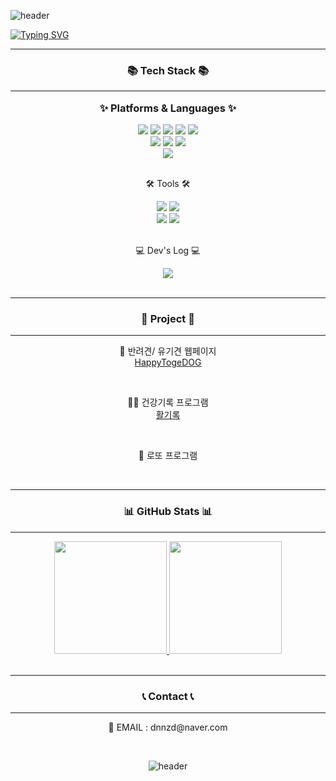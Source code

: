 ![header](https://capsule-render.vercel.app/api?type=waving&color=deebff&text=&animation=twinkling&height=80)

[![Typing SVG](https://readme-typing-svg.demolab.com?font=Alkatra&weight=500&size=45&duration=4000&pause=3&color=6994CDEE&center=false&vCenter=false&multiline=true&repeat=true&width=1000&height=100&lines=Welcome+to+JooHyun's+GitHub!👋)](https://git.io/typing-svg)

<div align="center">

---

</div>
<div align=center>
<h3>📚 Tech Stack 📚</h32> 
	
---
	
 <p>✨ Platforms & Languages ✨</p>
</div>
<div align="center">
	<img src="https://img.shields.io/badge/Java-007396?style=flat&logo=Conda-Forge&logoColor=white" />
	<img src="https://img.shields.io/badge/HTML5-E34F26?style=flat&logo=HTML5&logoColor=white" />
	<img src="https://img.shields.io/badge/CSS3-1572B6?style=flat&logo=CSS3&logoColor=white" />
	<img src="https://img.shields.io/badge/JavaScript-F7DF1E?style=flat&logo=JavaScript&logoColor=white" />
	<img src="https://img.shields.io/badge/jQuery-0769AD?style=flat&logo=jQuery&logoColor=white" />
	<br>
	<img src="https://img.shields.io/badge/Spring-6DB33F?style=flat&logo=Spring&logoColor=white" />
	<img src="https://img.shields.io/badge/Bootstrap-7952B3?style=flat&logo=Bootstrap&logoColor=white" />
	<img src="https://img.shields.io/badge/Mybatis-000000?style=flat&logo=Fluentd&logoColor=white" />
	<br>
	<img src="https://img.shields.io/badge/MySQL-4479A1?style=flat&logo=MySQL&logoColor=white" />
</div>
<br>
<div align=center>
	<p>🛠 Tools 🛠</p>
</div>
<div align=center>
	<img src="https://img.shields.io/badge/Eclipse%20IDE-2C2255?style=flat&logo=EclipseIDE&logoColor=white" />
	<img src="https://img.shields.io/badge/Visual%20Studio%20Code-007ACC?style=flat&logo=VisualStudioCode&logoColor=white" />
	<br>
	<img src="https://img.shields.io/badge/Tomcat-F8DC75?style=flat&logo=ApacheTomcat&logoColor=white" />
	<img src="https://img.shields.io/badge/GitHub-181717?style=flat&logo=GitHub&logoColor=white" />
</div>

<br>

<div align=center>
	<p>💻 Dev's Log 💻</p>
</div>

<div align=center>
	<a href="https://dnnzd.tistory.com">
		<img src="https://img.shields.io/badge/Tistory-ff5949?style=flat&logo=Tistory&logoColor=white" />
	</a>
	<br>

<br>

---
<div align=center>
	<h3>🎨 Project 🎨</h3>
</div>

---
<p>🐶 반려견/ 유기견 웹페이지
	<br>
<a href="https://github.com/wngusv/HappyTogeDOG">HappyTogeDOG</a></p>

<br>
<p>🏃‍♂ 건강기록 프로그램
	<br>
<a href="https://github.com/wngusv/Health-Record">활기록</a></p>
<br>
<p>💸 로또 프로그램</p>
<br>


---

<h3>📊 GitHub Stats 📊</h3>

---
  

<div style="row">
  <a href="https://github.com/ahma0" style="flex: 1;">
  <a href="https://github.com/wngusv" style="flex: 1;">
    <img height="180em" src="https://github-readme-stats-eight-theta.vercel.app/api?username=wngusv&show_icons=true&theme=radical&include_all_commits=true&count_private=true"/>
  </a>
  <a href="https://github.com/ahma0" style="flex: 1;">
  <a href="https://github.com/wngusv" style="flex: 1;">
    <img height="180em" src="https://github-readme-stats-eight-theta.vercel.app/api/top-langs/?username=wngusv&hide=c%23&layout=compact&langs_count=8&theme=radical"/>
  </a>
</div>

<br>



---
<div align=center>
	<h3>📞 Contact 📞</h3>
</div>

---
<p>📩 EMAIL : dnnzd@naver.com </p>

<br>


![header](https://capsule-render.vercel.app/api?type=waving&color=deebff&height=100&section=footer)

